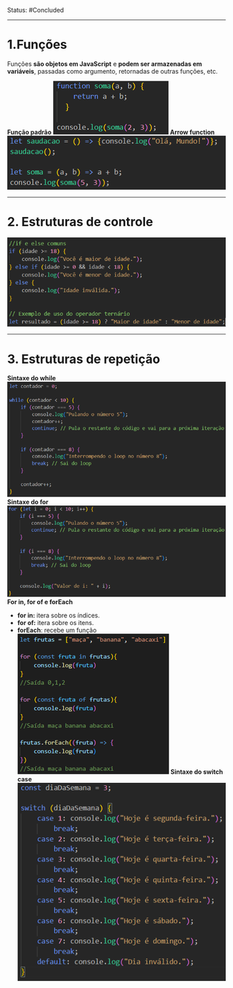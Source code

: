 
Status: #Concluded 

---
# **1.Funções**
Funções **são objetos em JavaScript** e **podem ser armazenadas em variáveis**, passadas como argumento, retornadas de outras funções, etc.

**Função padrão**
![Pasted image 20250505154432](../../attachments/Pasted%20image%2020250505154432.png)
**Arrow function**
![500](../../attachments/Pasted%20image%2020250505155044.png)

---
# **2. Estruturas de controle**
![550](../../attachments/Pasted%20image%2020250505155901.png)

---
# **3. Estruturas de repetição**

**Sintaxe do while**
![600](../../attachments/Pasted%20image%2020250505160138.png)
**Sintaxe do for**
![600](../../attachments/Pasted%20image%2020250505160331.png)
**For in, for of e forEach**
- **for in:** itera sobre os índices.
- **for of:** itera sobre os itens.
- **forEach**: recebe um função
![](../../attachments/Pasted%20image%2020250705141110.png)
**Sintaxe do switch case**
![400](../../attachments/Pasted%20image%2020250505160538.png)

